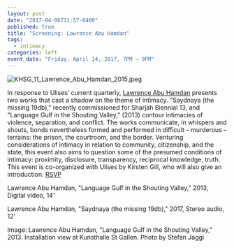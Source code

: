 ```yaml
---
layout: post
date: "2017-04-06T11:57-0400"
published: true
title: "Screening: Lawrence Abu Hamdan"
tags:
  - intimacy
categories: left
event_date: "Friday, April 14, 2017, 7PM – 9PM"
---
```


![KHSG_11_Lawrence_Abu_Hamdan_2015.jpeg]({{site.baseurl}}/assets/img/KHSG_11_Lawrence_Abu_Hamdan_2015.jpeg)

In response to Ulises’ current quarterly, [Lawrence Abu Hamdan](http://lawrenceabuhamdan.com/) presents two works that cast a shadow on the theme of intimacy. "Saydnaya (the missing 19db)," recently commissioned for Sharjah Biennial 13, and "Language Gulf in the Shouting Valley," (2013) contour intimacies of violence, separation, and conflict. The works communicate, in whispers and shouts, bonds nevertheless formed and performed in difficult – murderous – terrains: the prison, the courtroom, and the border. Venturing considerations of intimacy in relation to community, citizenship, and the state, this event also aims to question some of the presumed conditions of intimacy: proximity, disclosure, transparency, reciprocal knowledge, truth. This event is co-organized with Ulises by Kirsten Gill, who will also give an introduction. [RSVP](https://www.facebook.com/events/633462733505988/)

Lawrence Abu Hamdan, "Language Gulf in the Shouting Valley," 2013,
Digital video, 14'

Lawrence Abu Hamdan, "Saydnaya (the missing 19db)," 2017,
Stereo audio, 12'

Image: Lawrence Abu Hamdan, "Language Gulf in the Shouting Valley," 2013. Installation view at Kunsthalle St Gallen. Photo by Stefan Jaggi

